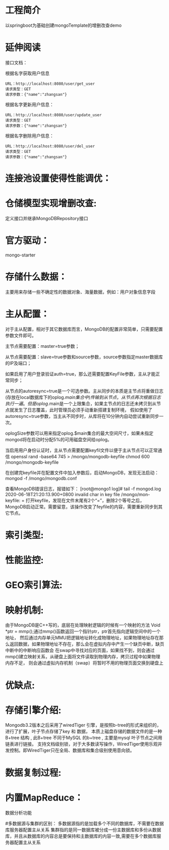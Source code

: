 # 工程简介
以springboot为基础创建mongoTemplate的增删改查demo
# 延伸阅读
接口文档：

根据名字获取用户信息

    URL：http://localhost:8080/user/get_user
    请求类型：GET
    请求参数：{"name":"zhangsan"}


根据名字更新用户信息：

    URL：http://localhost:8080/user/update_user
    请求类型：GET
    请求参数：{"name":"zhangsan"}


根据名字删除用户信息：

    URL：http://localhost:8080/user/del_user
    请求类型：GET
    请求参数：{"name":"zhangsan"}


# 连接池设置使得性能调优：

# 仓储模型实现增删改查:
定义接口并继承MongoDBRepository接口

# 官方驱动：
mongo-starter

# 存储什么数据：
 主要用来存储一些不确定性的数据对象、海量数据，例如：用户对象信息字段

# 主从配置：
对于主从配置，相对于其它数据库而言，MongoDB的配置非常简单，只需要配置参数文件即可。

主节点需要配置：master=true参数；

从节点需要配置：slave=true参数和source参数，source参数指定master数据库的IP及端口；

如果启用了用户登录验证auth=true，那么还需要配置KeyFile参数，主从才能正常同步；

从节点的autoresync=true是一个可选参数。主从同步的本质是主节点将重做日志(存放在local数据库下的oplog.$main集合中)传输到从节点，
从节点再次根据日志执行一遍。但是oplog.$main是一个上限集合，如果主节点的日志还未拷贝到从节点就发生了日志覆盖，此时管理员必须手动重新搭建复制环境，
假如使用了autoresync=true参数，当主从不同步时，从库将在10分钟内自动尝试重新同步一次。

oplogSize参数可以用来指定oplog.$main集合的最大空间尺寸，如果未指定mongod将在启动时分配5%的可用磁盘空间给oplog。

当启用用户身份认证时，主从节点需要配置keyfil文件以便于主从节点可以正常通信
openssl rand -base64 745 > /mongo/mongodb-keyfile
chmod 600 /mongo/mongodb-keyfile

在创建完keyfile并在配置文件中加入参数后，启动MongoDB，发现无法启动：
mongod -f /mongo/mongodb.conf

查看MongoDB错误日志，报错如下：
[root@mongo1 log]# tail -f mongod.log
2020-06-18T21:20:13.900+0800 invalid char in key file /mongo/mon-keyfile: =
打开keyfile，发现在文件末尾有2个“=”，删除2个等号之后，MongoDB启动正常。需要留意，该操作改变了feyfile的内容，需要重新同步到其它节点。




# 索引类型:
# 性能监控:
# GEO索引算法:

# 映射机制:
由于MongoDB是C++写的，底层在处理映射逻辑的时候有一个映射的方法 Void *ptr = mmp();通过mmp()函数返回一个指针ptr，ptr首先指向逻辑空间中的一个地址，
然后通过内存单元MMU把逻辑地址转化成物理地址，如果物理地址存在那么返回数据，如果物理地址不存在，那么会在虚拟内存中产生一个缺页中断，缺页中断中的中断响应函数会
在swap中寻找对应的页面，如果找不到，则会通过mmp()建立映射关系，从硬盘上面将文件读取到物理内存，拷贝过程中如果物理内存不足，
则会通过虚拟内存机制（swap）将暂时不用的物理页面交换到硬盘上

# 优缺点:

# 存储引擎介绍:
Mongodb3.2版本之后采用了wiredTiger 引擎，是按照b-tree的形式来组织的，进行了扩展，叶子节点存储了key 和 数据，
本质上磁盘存储的数据文件的是一种B+tree 结构 , 此B+tree 不同于MySQL 的b+tree , 主要是mysql 叶子节点之间用链表进行链接。
支持文档级别锁，对于大多数读写操作，WiredTiger使用乐观并发控制。即WiredTiger只在全局、数据库和集合级别使用意向锁。

# 数据复制过程:

# 内置MapReduce：
数据分析功能

#多数据源与集群的区别：
多数据源指的是加载多个不同的数据库，不需要在数据库服务器配置主从关系
集群指的是同一数据库被分成一份主数据库和多份从数据库，并且从数据库的内容总是要保持和主数据库的内容一致,需要在多个数据库服务器配置主从关系

